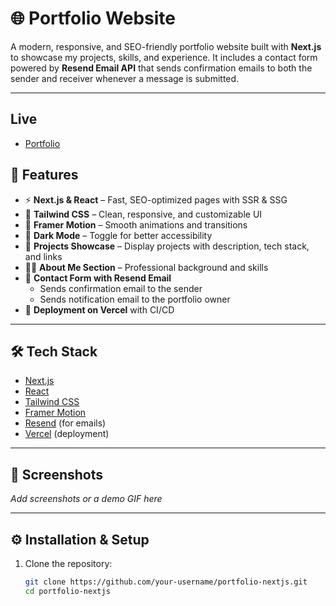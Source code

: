 # 🌐 Portfolio Website

A modern, responsive, and SEO-friendly portfolio website built with **Next.js** to showcase my projects, skills, and experience. It includes a contact form powered by **Resend Email API** that sends confirmation emails to both the sender and receiver whenever a message is submitted.

---

## Live
- [Portfolio](https://portfolio-vcep.vercel.app/)

## 🚀 Features
- ⚡ **Next.js & React** – Fast, SEO-optimized pages with SSR & SSG  
- 🎨 **Tailwind CSS** – Clean, responsive, and customizable UI  
- 🎥 **Framer Motion** – Smooth animations and transitions  
- 🌙 **Dark Mode** – Toggle for better accessibility  
- 📂 **Projects Showcase** – Display projects with description, tech stack, and links  
- 👨‍💻 **About Me Section** – Professional background and skills  
- 📧 **Contact Form with Resend Email**  
  - Sends confirmation email to the sender  
  - Sends notification email to the portfolio owner  
- 🚀 **Deployment on Vercel** with CI/CD  

---

## 🛠️ Tech Stack
- [Next.js](https://nextjs.org/)  
- [React](https://react.dev/)  
- [Tailwind CSS](https://tailwindcss.com/)  
- [Framer Motion](https://www.framer.com/motion/)  
- [Resend](https://resend.com/) (for emails)  
- [Vercel](https://vercel.com/) (deployment)  

---

## 📸 Screenshots
_Add screenshots or a demo GIF here_  

---

## ⚙️ Installation & Setup

1. Clone the repository:
   ```bash
   git clone https://github.com/your-username/portfolio-nextjs.git
   cd portfolio-nextjs
